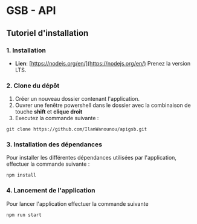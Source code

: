 # GSB - API

## Tutoriel d'installation
### 1. Installation
- **Lien**: [https://nodejs.org/en/](https://nodejs.org/en/) Prenez la version LTS. 

### 2. Clone du dépôt

1. Créer un nouveau dossier contenant l'application.
2. Ouvrer une fenêtre powershell dans le dossier avec la combinaison de touche **shift** et **clique droit**
3. Executez la commande suivante :

```npm
git clone https://github.com/IlanWanounou/apigsb.git
```
### 3. Installation des dépendances 
Pour installer les différentes dépendances 
utilisées par l'application, effectuer la commande suivante :

 ```npm
 npm install
 ```
### 4. Lancement de l'application 
Pour lancer l'application effectuer la commande suivante 
```
npm run start
```